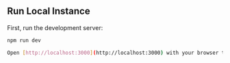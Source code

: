 ## Run Local Instance

First, run the development server:

```bash
npm run dev

Open [http://localhost:3000](http://localhost:3000) with your browser to see the result.
